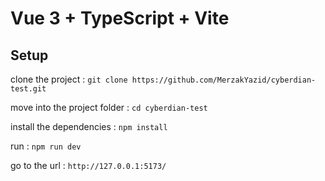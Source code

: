 # Vue 3 + TypeScript + Vite
##  Setup

clone the project : `git clone https://github.com/MerzakYazid/cyberdian-test.git`

move into the project folder : `cd cyberdian-test`

install the dependencies : `npm install`

run : `npm run dev`

go to the url : `http://127.0.0.1:5173/`
